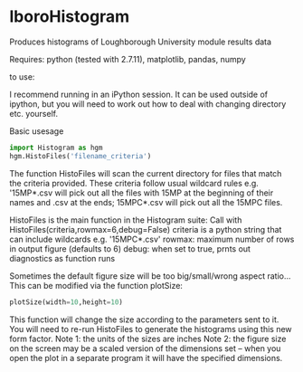 # lboroHistogram
Produces histograms of Loughborough University module results data

Requires: python (tested with 2.7.11), matplotlib, pandas, numpy

to use:

I recommend running in an iPython session. It can be used outside of ipython, but you will need to work out how to deal with changing directory etc. yourself.

Basic usesage
```python
import Histogram as hgm
hgm.HistoFiles('filename_criteria')
```

The function HistoFiles will scan the current directory for files that match the criteria provided. These criteria follow usual wildcard rules e.g. '15MP\*.csv will pick out all the files with 15MP at the beginning of their names and .csv at the ends; 15MPC\*.csv will pick out all the 15MPC files.

HistoFiles is the main function in the Histogram suite:
    Call with HistoFiles(criteria,rowmax=6,debug=False)
        criteria is a python string that can include wildcards e.g. '15MPC*.csv'
        rowmax: maximum number of rows in output figure (defaults to 6)
        debug: when set to true, prnts out diagnostics as function runs

Sometimes the default figure size will be too big/small/wrong aspect ratio...
This can be modified via the function plotSize:
```python
plotSize(width=10,height=10)
```
This function will change the size according to the parameters sent to it. You will need to re-run HistoFiles to generate the histograms using this new form factor.
Note 1: the units of the sizes are inches
Note 2: the figure size on the screen may be a scaled version of the dimensions set – when you open the plot in a separate program it will have the specified dimensions.
